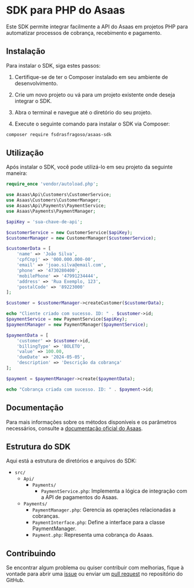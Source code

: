 # SDK para PHP do Asaas

Este SDK permite integrar facilmente a API do Asaas em projetos PHP para automatizar processos de cobrança, recebimento e pagamento.

## Instalação

Para instalar o SDK, siga estes passos:

1. Certifique-se de ter o Composer instalado em seu ambiente de desenvolvimento.

2. Crie um novo projeto ou vá para um projeto existente onde deseja integrar o SDK.

3. Abra o terminal e navegue até o diretório do seu projeto.

4. Execute o seguinte comando para instalar o SDK via Composer:

```bash
composer require fsdrasfragoso/asaas-sdk
```

## Utilização

Após instalar o SDK, você pode utilizá-lo em seu projeto da seguinte maneira:

```php
require_once 'vendor/autoload.php';

use Asaas\Api\Customers\CustomerService;
use Asaas\Customers\CustomerManager;
use Asaas\Api\Payments\PaymentService;
use Asaas\Payments\PaymentManager;

$apiKey = 'sua-chave-de-api';

$customerService = new CustomerService($apiKey);
$customerManager = new CustomerManager($customerService);

$customerData = [
    'name' => 'João Silva',
    'cpfCnpj' => '000.000.000-00',
    'email' => 'joao.silva@email.com',
    'phone' => '4730280400',
    'mobilePhone' => '47991234444',
    'address' => 'Rua Exemplo, 123',
    'postalCode' => '89223000'
];

$customer = $customerManager->createCustomer($customerData);

echo "Cliente criado com sucesso. ID: " . $customer->id;
$paymentService = new PaymentService($apiKey);
$paymentManager = new PaymentManager($paymentService);

$paymentData = [
    'customer' => $customer->id,
    'billingType' => 'BOLETO',
    'value' => 100.00,
    'dueDate' => '2024-05-05',
    'description' => 'Descrição da cobrança'
];

$payment = $paymentManager->create($paymentData);

echo "Cobrança criada com sucesso. ID: " . $payment->id;
```

## Documentação

Para mais informações sobre os métodos disponíveis e os parâmetros necessários, consulte a [documentação oficial do Asaas](https://docs.asaas.com/docs/guia-de-cobrancas).

## Estrutura do SDK

Aqui está a estrutura de diretórios e arquivos do SDK:

- `src/`
  - `Api/`
    - `Payments/`
      - `PaymentService.php`: Implementa a lógica de integração com a API de pagamentos do Asaas.
  - `Payments/`
    - `PaymentManager.php`: Gerencia as operações relacionadas a cobranças.
    - `PaymentInterface.php`: Define a interface para a classe PaymentManager.
    - `Payment.php`: Representa uma cobrança do Asaas.

## Contribuindo

Se encontrar algum problema ou quiser contribuir com melhorias, fique à vontade para abrir uma [issue](https://github.com/fsdrasfragoso/asaas-sdk-php/issues) ou enviar um [pull request](https://github.com/fsdrasfragoso/asaas-sdk-php/pulls) no repositório do GitHub.
